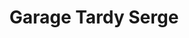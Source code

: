 ---
title: "Garage Tardy Serge"
url: /saint-alban-des-villards/garage-tardy-serge/
shop: réparation de voitures
---